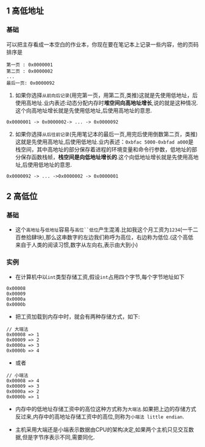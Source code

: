 
## 1 高低地址

### 基础

可以把主存看成一本空白的作业本，你现在要在笔记本上记录一些内容，他的页码排序是

```
第一页 : 0x0000001
第二页 : 0x0000002
...
最后一页: 0x0000092
```


1. 如果你选择`从前向后记录`(用完第一页，用第二页,类推)这就是先使用低地址，后使用高地址.业内表述:动态分配内存时**堆空间向高地址增长**,说的就是这种情况.这个向高地址增长就是先使用低地址,后使用高地址的意思.
```
0x0000001 -> 0x0000002-> ... -> 0x0000092
```

2. 如果你选择`从后往前记录`(先用笔记本的最后一页,用完后使用倒数第二页，类推) 这就是先使用高地址,后使用低地址.业内表述：`0xbfac 5000-0xbfad a000`是栈空间，其中高地址的部分保存着进程的环境变量和命令行参数，低地址的部分保存函数栈帧，**栈空间是向低地址增长的**.这个向低地址增长就是先使用高地址,后使用低地址的意思.
```
0x0000092 -> ... ->0x0000002 -> 0x0000001
```

## 2 高低位

### 基础
* 这个`高地址`与`低地址`容易与`高位``低位`产生混淆.比如我这个月工资为`1234`(一千二百叁拾肆块),那么这串数字的左边我们称呼为高位，右边称为低位.(这个高低来自于人类的阅读习惯,数字从左向右,表示由大到小)

### 实例
* 在计算机中以`int`类型存储工资,假设`int`占用四个字节,每个字节地址如下
```
0x00008
0x00009
0x0000a
0x0000b
```
* 把工资加载到内存中时，就会有两种存储方式，如下:
```
// 大端法
0x00008 => 1
0x00009 => 2
0x0000a => 3
0x0000b => 4
```
* 或者
```
// 小端法
0x00008 => 4
0x00009 => 3
0x0000a => 2
0x0000b => 1
```
* 内存中的低地址存储工资中的高位这种方式称为`大端法`.如果把上边的存储方式反过来,内存中的高地址存储工资中的高位,则称为`小端法 little endian`.

* 主机采用大端还是小端表示数据由CPU的架构决定,如果两个主机只见交互数据,但是字节序表示不同,需要同化.